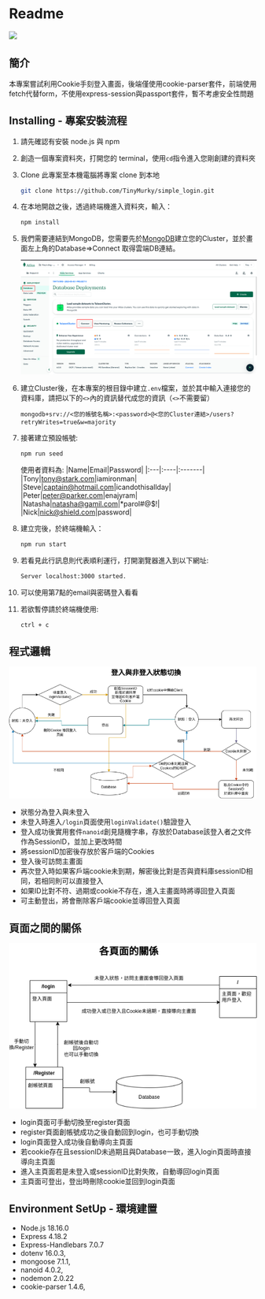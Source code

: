 # Readme
![](./README/demo.gif)
## 簡介
本專案嘗試利用Cookie手刻登入畫面，後端僅使用cookie-parser套件，前端使用fetch代替form，不使用express-session與passport套件，暫不考慮安全性問題

## Installing - 專案安裝流程

1. 請先確認有安裝 node.js 與 npm
2. 創造一個專案資料夾，打開您的 terminal，使用`cd`指令進入您剛創建的資料夾
3. Clone 此專案至本機電腦將專案 clone 到本地
    ```bash
    git clone https://github.com/TinyMurky/simple_login.git
    ```
4. 在本地開啟之後，透過終端機進入資料夾，輸入：
    ```bash
    npm install
    ```
5. 我們需要連結到MongoDB，您需要先於[MongoDB](https://www.mongodb.com/)建立您的Cluster，並於畫面左上角的Database=>Connect 取得雲端DB連結。

    ![](./README/MongoDB_cloud_demo.png)
6. 建立Cluster後，在本專案的根目錄中建立`.env`檔案，並於其中輸入連接您的資料庫，請把以下的`<>`內的資訊替代成您的資訊（`<>`不需要留）
    ```
    mongodb+srv://<您的帳號名稱>:<password>@<您的Cluster連結>/users?retryWrites=true&w=majority
    ```
7. 接著建立預設帳號:
    ```bash
    npm run seed
    ```

    使用者資料為: 
    |Name|Email|Password|
    |:---|:----|:-------|
    |Tony|tony@stark.com|iamironman|
    |Steve|captain@hotmail.com|icandothisallday|
    |Peter|peter@parker.com|enajyram|
    |Natasha|natasha@gamil.com|*parol#@$!|
    |Nick|nick@shield.com|password|
8. 建立完後，於終端機輸入：
    ```bash
    npm run start
    ```
9. 若看見此行訊息則代表順利運行，打開瀏覽器進入到以下網址:
    ```bash
    Server localhost:3000 started.
    ```
10. 可以使用第7點的email與密碼登入看看
11. 若欲暫停請於終端機使用:
    ```bash
    ctrl + c
    ```

## 程式邏輯
![](./README/simple_login_float.png)
- 狀態分為登入與未登入
- 未登入時進入`/login`頁面使用`loginValidate()`驗證登入
- 登入成功後實用套件`nanoid`創見隨機字串，存放於Database該登入者之文件作為SessionID，並加上更改時間
- 將sessionID加密後存放於客戶端的Cookies
- 登入後可訪問主畫面
- 再次登入時如果客戶端cookie未到期，解密後比對是否與資料庫sessionID相同，若相同則可以直接登入
- 如果ID比對不符、過期或cookie不存在，進入主畫面時將導回登入頁面
- 可主動登出，將會刪除客戶端cookie並導回登入頁面
## 頁面之間的關係
![](./README/simple_login_page.png)
- login頁面可手動切換至register頁面
- register頁面創帳號成功之後自動回到login，也可手動切換
- login頁面登入成功後自動導向主頁面
- 若cookie存在且sessionID未過期且與Database一致，進入login頁面時直接導向主頁面
- 進入主頁面若是未登入或sessionID比對失敗，自動導回login頁面
- 主頁面可登出，登出時刪除cookie並回到login頁面
## Environment SetUp - 環境建置
- Node.js 18.16.0
- Express 4.18.2
- Express-Handlebars 7.0.7
- dotenv 16.0.3,
- mongoose 7.1.1,
- nanoid 4.0.2,
- nodemon 2.0.22
- cookie-parser 1.4.6,

